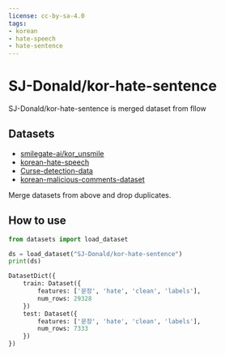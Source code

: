 ```yaml
---
license: cc-by-sa-4.0
tags:
- korean
- hate-speech
- hate-sentence
---
```


# SJ-Donald/kor-hate-sentence

SJ-Donald/kor-hate-sentence is merged dataset from fllow

## Datasets

* [smilegate-ai/kor_unsmile](https://huggingface.co/datasets/smilegate-ai/kor_unsmile)
* [korean-hate-speech](https://github.com/kocohub/korean-hate-speech/tree/master)
* [Curse-detection-data](https://github.com/2runo/Curse-detection-data)
* [korean-malicious-comments-dataset](https://github.com/seongwoong/korean-malicious-comments-dataset)

Merge datasets from above and drop duplicates.

## How to use

```Python
from datasets import load_dataset

ds = load_dataset("SJ-Donald/kor-hate-sentence")
print(ds)

DatasetDict({
    train: Dataset({
        features: ['문장', 'hate', 'clean', 'labels'],
        num_rows: 29328
    })
    test: Dataset({
        features: ['문장', 'hate', 'clean', 'labels'],
        num_rows: 7333
    })
})
